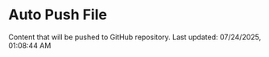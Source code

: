 # Auto Push File

Content that will be pushed to GitHub repository.
Last updated: 07/24/2025, 01:08:44 AM
